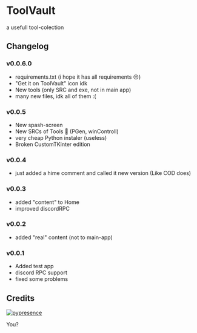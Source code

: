 # ToolVault
a usefull tool-colection

## Changelog

### v0.0.6.0

-	requirements.txt (i hope it has all requirements :pensive:)
-	"Get it on ToolVault" icon idk
-	New tools (only SRC and exe, not in main app)
-	many new files, idk all of them :(

### v0.0.5 

-	New spash-screen
-	New SRCs of Tools :eyes: (PGen, winControll)
-	very cheap Python instaler (useless)
-	Broken CustomTKinter edition

### v0.0.4

-	just added a hime comment and called it new version (Like COD does)

### v0.0.3
-	added "content" to Home
-	improved discordRPC

### v0.0.2
-	added "real" content (not to main-app)

### v0.0.1
-	Added test app
-	discord RPC support
-	fixed some problems

## Credits
  
[![pypresence](https://img.shields.io/badge/using-pypresence-00bb88.svg?style=for-the-badge&logo=discord&logoWidth=20)](https://github.com/qwertyquerty/pypresence)

You?

